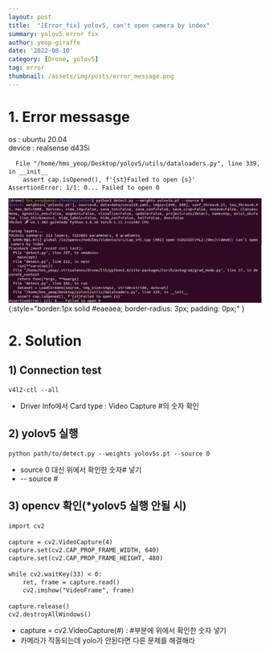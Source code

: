 ```yaml
---
layout: post
title:  "[Error_fix] yolov5, can't open camera by index"
summary: yolov5 error fix
author: yeop-giraffe
date: '2022-08-10'
category: [Drone, yolov5]
tag: error
thumbnail: /assets/img/posts/error_message.png
---
```


# 1. Error messasge
os : ubuntu 20.04 <br/>
device : realsense d435i

```terminal
  File "/home/hms_yeop/Desktop/yolov5/utils/dataloaders.py", line 339, in __init__ 
    assert cap.isOpened(), f'{st}Failed to open {s}'
AssertionError: 1/1: 0... Failed to open 0
```

![error_code](/assets/img/posts/error_message.png){:style="border:1px solid #eaeaea; border-radius: 3px; padding: 0px;" }

# 2. Solution
## 1) Connection test
```terminal
v4l2-ctl --all 
```
- Driver Info에서 Card type : Video Capture #의 숫자 확인

## 2) yolov5 실행
```terminal
python path/to/detect.py --weights yolov5s.pt --source 0
```
- source 0 대신 위에서 확인한 숫자# 넣기
- -- source #

## 3) opencv 확인(*yolov5 실행 안될 시)
```terminal
import cv2

capture = cv2.VideoCapture(4)
capture.set(cv2.CAP_PROP_FRAME_WIDTH, 640)
capture.set(cv2.CAP_PROP_FRAME_HEIGHT, 480)

while cv2.waitKey(33) < 0:
    ret, frame = capture.read()
    cv2.imshow("VideoFrame", frame)

capture.release()
cv2.destroyAllWindows()
```
- capture = cv2.VideoCapture(#) : #부분에 위에서 확인한 숫자 넣기
- 카메라가 작동되는데 yolo가 안된다면 다른 문제를 해결해라